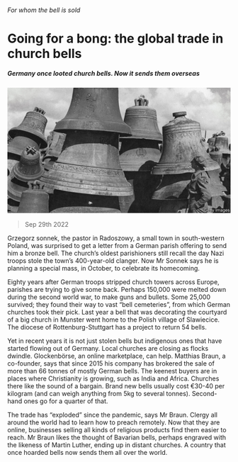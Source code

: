 ###### For whom the bell is sold

# Going for a bong: the global trade in church bells 

##### Germany once looted church bells. Now it sends them overseas 

![image](images/20221001_EUP002.jpg) 

> Sep 29th 2022 

Grzegorz sonnek, the pastor in Radoszowy, a small town in south-western Poland, was surprised to get a letter from a German parish offering to send him a bronze bell. The church’s oldest parishioners still recall the day Nazi troops stole the town’s 400-year-old clanger. Now Mr Sonnek says he is planning a special mass, in October, to celebrate its homecoming. 

Eighty years after German troops stripped church towers across Europe, parishes are trying to give some back. Perhaps 150,000 were melted down during the second world war, to make guns and bullets. Some 25,000 survived; they found their way to vast “bell cemeteries”, from which German churches took their pick. Last year a bell that was decorating the courtyard of a big church in Munster went home to the Polish village of Slawiecice. The diocese of Rottenburg-Stuttgart has a project to return 54 bells.

Yet in recent years it is not just stolen bells but indigenous ones that have started flowing out of Germany. Local churches are closing as flocks dwindle. Glockenbörse, an online marketplace, can help. Matthias Braun, a co-founder, says that since 2015 his company has brokered the sale of more than 66 tonnes of mostly German bells. The keenest buyers are in places where Christianity is growing, such as India and Africa. Churches there like the sound of a bargain. Brand new bells usually cost €30-40 per kilogram (and can weigh anything from 5kg to several tonnes). Second-hand ones go for a quarter of that. 

The trade has “exploded” since the pandemic, says Mr Braun. Clergy all around the world had to learn how to preach remotely. Now that they are online, businesses selling all kinds of religious products find them easier to reach. Mr Braun likes the thought of Bavarian bells, perhaps engraved with the likeness of Martin Luther, ending up in distant churches. A country that once hoarded bells now sends them all over the world.

